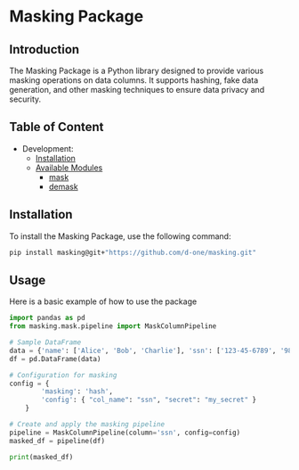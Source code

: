 # Masking Package

## Introduction

The Masking Package is a Python library designed to provide various masking operations on data columns. It supports hashing, fake data generation, and other masking techniques to ensure data privacy and security.

## Table of Content

- Development:
    - [Installation](docs/installation.md)
    - [Available Modules](docs/available_modules.md)
        - [mask](docs/mask/mask.md)
        - [demask](docs/demask/demask.md)

## Installation

To install the Masking Package, use the following command:

```bash
pip install masking@git+"https://github.com/d-one/masking.git"
```

## Usage

Here is a basic example of how to use the package

```python
import pandas as pd
from masking.mask.pipeline import MaskColumnPipeline

# Sample DataFrame
data = {'name': ['Alice', 'Bob', 'Charlie'], 'ssn': ['123-45-6789', '987-65-4321', '555-55-5555']}
df = pd.DataFrame(data)

# Configuration for masking
config = {
        'masking': 'hash',
        'config': { "col_name": "ssn", "secret": "my_secret" }
    }

# Create and apply the masking pipeline
pipeline = MaskColumnPipeline(column='ssn', config=config)
masked_df = pipeline(df)

print(masked_df)
```
